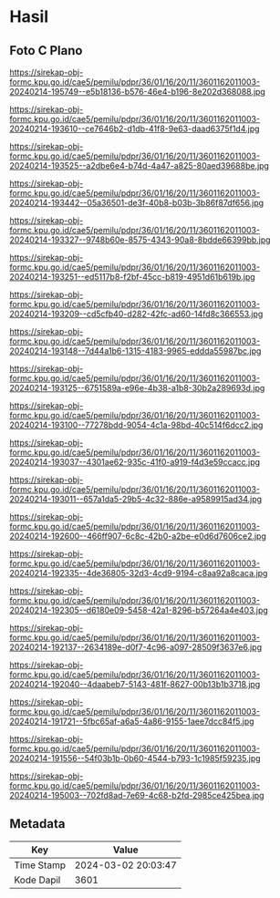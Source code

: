 # Hasil

## Foto C Plano

https://sirekap-obj-formc.kpu.go.id/cae5/pemilu/pdpr/36/01/16/20/11/3601162011003-20240214-195749--e5b18136-b576-46e4-b196-8e202d368088.jpg

https://sirekap-obj-formc.kpu.go.id/cae5/pemilu/pdpr/36/01/16/20/11/3601162011003-20240214-193610--ce7646b2-d1db-41f8-9e63-daad6375f1d4.jpg

https://sirekap-obj-formc.kpu.go.id/cae5/pemilu/pdpr/36/01/16/20/11/3601162011003-20240214-193525--a2dbe6e4-b74d-4a47-a825-80aed39688be.jpg

https://sirekap-obj-formc.kpu.go.id/cae5/pemilu/pdpr/36/01/16/20/11/3601162011003-20240214-193442--05a36501-de3f-40b8-b03b-3b86f87df656.jpg

https://sirekap-obj-formc.kpu.go.id/cae5/pemilu/pdpr/36/01/16/20/11/3601162011003-20240214-193327--9748b60e-8575-4343-90a8-8bdde66399bb.jpg

https://sirekap-obj-formc.kpu.go.id/cae5/pemilu/pdpr/36/01/16/20/11/3601162011003-20240214-193251--ed5117b8-f2bf-45cc-b819-4951d61b619b.jpg

https://sirekap-obj-formc.kpu.go.id/cae5/pemilu/pdpr/36/01/16/20/11/3601162011003-20240214-193209--cd5cfb40-d282-42fc-ad60-14fd8c366553.jpg

https://sirekap-obj-formc.kpu.go.id/cae5/pemilu/pdpr/36/01/16/20/11/3601162011003-20240214-193148--7d44a1b6-1315-4183-9965-eddda55987bc.jpg

https://sirekap-obj-formc.kpu.go.id/cae5/pemilu/pdpr/36/01/16/20/11/3601162011003-20240214-193125--6751589a-e96e-4b38-a1b8-30b2a289693d.jpg

https://sirekap-obj-formc.kpu.go.id/cae5/pemilu/pdpr/36/01/16/20/11/3601162011003-20240214-193100--77278bdd-9054-4c1a-98bd-40c514f6dcc2.jpg

https://sirekap-obj-formc.kpu.go.id/cae5/pemilu/pdpr/36/01/16/20/11/3601162011003-20240214-193037--4301ae62-935c-41f0-a919-f4d3e59ccacc.jpg

https://sirekap-obj-formc.kpu.go.id/cae5/pemilu/pdpr/36/01/16/20/11/3601162011003-20240214-193011--657a1da5-29b5-4c32-886e-a9589915ad34.jpg

https://sirekap-obj-formc.kpu.go.id/cae5/pemilu/pdpr/36/01/16/20/11/3601162011003-20240214-192600--466ff907-6c8c-42b0-a2be-e0d6d7606ce2.jpg

https://sirekap-obj-formc.kpu.go.id/cae5/pemilu/pdpr/36/01/16/20/11/3601162011003-20240214-192335--4de36805-32d3-4cd9-9194-c8aa92a8caca.jpg

https://sirekap-obj-formc.kpu.go.id/cae5/pemilu/pdpr/36/01/16/20/11/3601162011003-20240214-192305--d6180e09-5458-42a1-8296-b57264a4e403.jpg

https://sirekap-obj-formc.kpu.go.id/cae5/pemilu/pdpr/36/01/16/20/11/3601162011003-20240214-192137--2634189e-d0f7-4c96-a097-28509f3637e6.jpg

https://sirekap-obj-formc.kpu.go.id/cae5/pemilu/pdpr/36/01/16/20/11/3601162011003-20240214-192040--4daabeb7-5143-481f-8627-00b13b1b3718.jpg

https://sirekap-obj-formc.kpu.go.id/cae5/pemilu/pdpr/36/01/16/20/11/3601162011003-20240214-191721--5fbc65af-a6a5-4a86-9155-1aee7dcc84f5.jpg

https://sirekap-obj-formc.kpu.go.id/cae5/pemilu/pdpr/36/01/16/20/11/3601162011003-20240214-191556--54f03b1b-0b60-4544-b793-1c1985f59235.jpg

https://sirekap-obj-formc.kpu.go.id/cae5/pemilu/pdpr/36/01/16/20/11/3601162011003-20240214-195003--702fd8ad-7e69-4c68-b2fd-2985ce425bea.jpg


## Metadata

| Key        | Value               |
| ---------- | ------------------- |
| Time Stamp | 2024-03-02 20:03:47 |
| Kode Dapil | 3601                |



